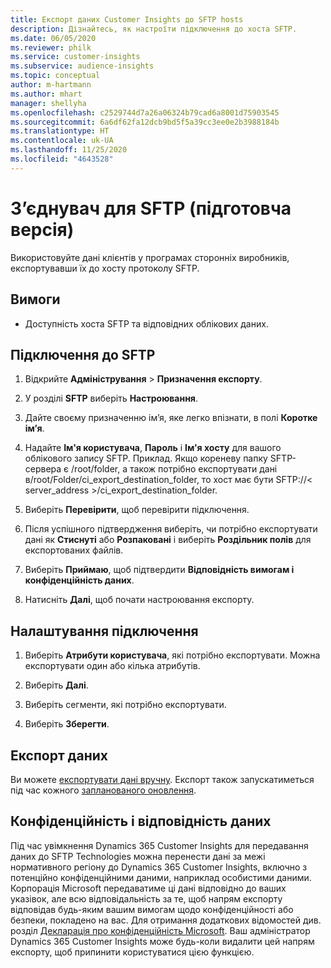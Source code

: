 ```yaml
---
title: Експорт даних Customer Insights до SFTP hosts
description: Дізнайтесь, як настроїти підключення до хоста SFTP.
ms.date: 06/05/2020
ms.reviewer: philk
ms.service: customer-insights
ms.subservice: audience-insights
ms.topic: conceptual
author: m-hartmann
ms.author: mhart
manager: shellyha
ms.openlocfilehash: c2529744d7a26a06324b79cad6a8001d75903545
ms.sourcegitcommit: 6a6df62fa12dcb9bd5f5a39cc3ee0e2b3988184b
ms.translationtype: HT
ms.contentlocale: uk-UA
ms.lasthandoff: 11/25/2020
ms.locfileid: "4643528"
---
```

# <a name="connector-for-sftp-preview"></a>З’єднувач для SFTP (підготовча версія)

Використовуйте дані клієнтів у програмах сторонніх виробників, експортувавши їх до хосту протоколу SFTP.

## <a name="prerequisites"></a>Вимоги

- Доступність хоста SFTP та відповідних облікових даних.

## <a name="connect-to-sftp"></a>Підключення до SFTP

1. Відкрийте **Адміністрування** > **Призначення експорту**.

1. У розділі **SFTP** виберіть **Настроювання**.

1. Дайте своєму призначенню ім’я, яке легко впізнати, в полі **Коротке ім’я**.

1. Надайте **Ім'я користувача**, **Пароль** і **Ім'я хосту** для вашого облікового запису SFTP. Приклад. Якщо кореневу папку SFTP-сервера є /root/folder, а також потрібно експортувати дані в/root/Folder/ci_export_destination_folder, то хост має бути SFTP://< server_address >/ci_export_destination_folder.

1. Виберіть **Перевірити**, щоб перевірити підключення.

1. Після успішного підтвердження виберіть, чи потрібно експортувати дані як **Стиснуті** або **Розпаковані** і виберіть **Роздільник полів** для експортованих файлів.

1. Виберіть **Приймаю**, щоб підтвердити **Відповідність вимогам і конфіденційність даних**.

1. Натисніть **Далі**, щоб почати настроювання експорту.

## <a name="configure-the-connection"></a>Налаштування підключення

1. Виберіть **Атрибути користувача**, які потрібно експортувати. Можна експортувати один або кілька атрибутів.

1. Виберіть **Далі**.

1. Виберіть сегменти, які потрібно експортувати.

1. Виберіть **Зберегти**.

## <a name="export-the-data"></a>Експорт даних

Ви можете [експортувати дані вручну](export-destinations.md). Експорт також запускатиметься під час кожного [запланованого оновлення](system.md#schedule-tab).

## <a name="data-privacy-and-compliance"></a>Конфіденційність і відповідність даних

Під час увімкнення Dynamics 365 Customer Insights для передавання даних до SFTP Technologies можна перенести дані за межі нормативного регіону до Dynamics 365 Customer Insights, включно з потенційно конфіденційними даними, наприклад особистими даними. Корпорація Microsoft передаватиме ці дані відповідно до ваших указівок, але всю відповідальність за те, щоб напрям експорту відповідав будь-яким вашим вимогам щодо конфіденційності або безпеки, покладено на вас. Для отримання додаткових відомостей див. розділ [Декларація про конфіденційність Microsoft](https://go.microsoft.com/fwlink/?linkid=396732).
Ваш адміністратор Dynamics 365 Customer Insights може будь-коли видалити цей напрям експорту, щоб припинити користуватися цією функцією.
